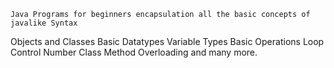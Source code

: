 	Java Programs for beginners encapsulation all the basic concepts of javalike Syntax
Objects and Classes
Basic Datatypes
Variable Types
Basic Operations
Loop Control
Number Class
Method Overloading and many more.
